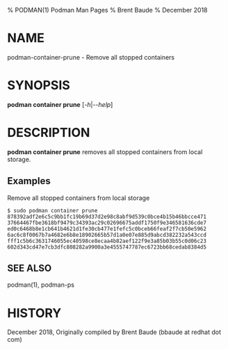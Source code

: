 % PODMAN(1) Podman Man Pages
% Brent Baude
% December 2018
# NAME
podman-container-prune - Remove all stopped containers

# SYNOPSIS
**podman container prune** [*-h*|*--help*]

# DESCRIPTION
**podman container prune** removes all stopped containers from local storage.

## Examples ##

Remove all stopped containers from local storage
```
$ sudo podman container prune
878392adf2e6c5c9bb1fc19b69d37d2e98c8abf9d539c0bce4b15b46bbcce471
37664467fbe3618bf9479c34393ac29c02696675addf1750f9e346581636cde7
ed0c6468b8e1cb641b4621d1fe30cb477e1fefc5c0bceb66feaf2f7cb50e5962
6ac6c8f0067b7a4682e6b8e18902665b57d1a0e07e885d9abcd382232a543ccd
fff1c5b6c3631746055ec40598ce8ecaa4b82aef122f9e3a85b03b55c0d06c23
602d343cd47e7cb3dfc808282a9900a3e4555747787ec6723bb68cedab8384d5
```

## SEE ALSO
podman(1), podman-ps

# HISTORY
December 2018, Originally compiled by Brent Baude (bbaude at redhat dot com)
